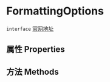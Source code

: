 # FormattingOptions
`interface` [官网地址](https://microsoft.github.io/monaco-editor/docs.html#interfaces/languages.FormattingOptions.html)
## 属性 Properties
## 方法 Methods

